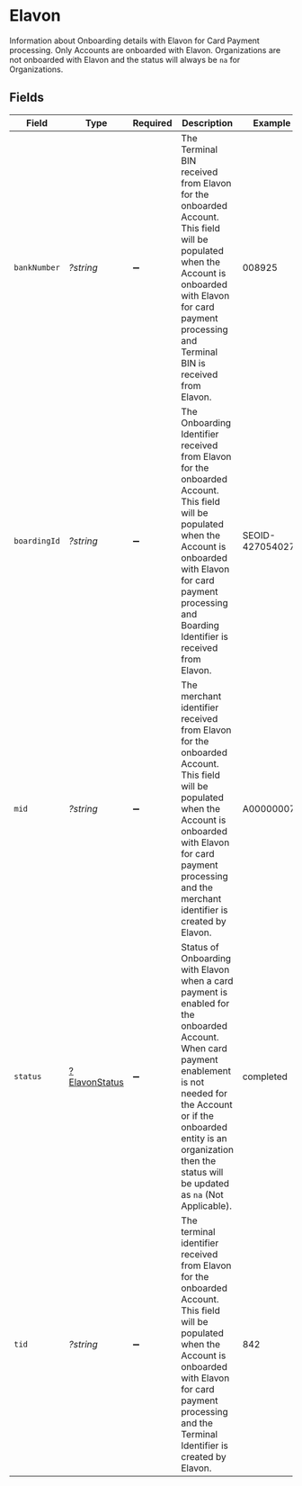 # Elavon

Information about Onboarding details with Elavon for Card Payment processing. Only Accounts are onboarded with Elavon. Organizations are not onboarded with Elavon and the status will always be `na` for Organizations.


## Fields

| Field                                                                                                                                                                                                                                                         | Type                                                                                                                                                                                                                                                          | Required                                                                                                                                                                                                                                                      | Description                                                                                                                                                                                                                                                   | Example                                                                                                                                                                                                                                                       |
| ------------------------------------------------------------------------------------------------------------------------------------------------------------------------------------------------------------------------------------------------------------- | ------------------------------------------------------------------------------------------------------------------------------------------------------------------------------------------------------------------------------------------------------------- | ------------------------------------------------------------------------------------------------------------------------------------------------------------------------------------------------------------------------------------------------------------- | ------------------------------------------------------------------------------------------------------------------------------------------------------------------------------------------------------------------------------------------------------------- | ------------------------------------------------------------------------------------------------------------------------------------------------------------------------------------------------------------------------------------------------------------- |
| `bankNumber`                                                                                                                                                                                                                                                  | *?string*                                                                                                                                                                                                                                                     | :heavy_minus_sign:                                                                                                                                                                                                                                            | The Terminal BIN  received from Elavon for the onboarded Account. This field will be populated when the Account is onboarded with Elavon for card payment processing and Terminal BIN is received from Elavon.                                                | 008925                                                                                                                                                                                                                                                        |
| `boardingId`                                                                                                                                                                                                                                                  | *?string*                                                                                                                                                                                                                                                     | :heavy_minus_sign:                                                                                                                                                                                                                                            | The Onboarding Identifier received from Elavon for the onboarded Account. This field will be populated when the Account is onboarded with Elavon for card payment processing and Boarding Identifier is received from Elavon.                                 | SEOID-427054027                                                                                                                                                                                                                                               |
| `mid`                                                                                                                                                                                                                                                         | *?string*                                                                                                                                                                                                                                                     | :heavy_minus_sign:                                                                                                                                                                                                                                            | The merchant identifier received from Elavon for the onboarded Account. This field will be populated when the Account is onboarded with Elavon for card payment processing and the merchant identifier is created by Elavon.                                  | A000000073                                                                                                                                                                                                                                                    |
| `status`                                                                                                                                                                                                                                                      | [?ElavonStatus](../../models/shared/ElavonStatus.md)                                                                                                                                                                                                          | :heavy_minus_sign:                                                                                                                                                                                                                                            | Status of Onboarding with Elavon when a card payment is enabled for the onboarded Account. When card payment enablement is not needed for the Account or if the onboarded entity is an organization then the status will be updated as `na` (Not Applicable). | completed                                                                                                                                                                                                                                                     |
| `tid`                                                                                                                                                                                                                                                         | *?string*                                                                                                                                                                                                                                                     | :heavy_minus_sign:                                                                                                                                                                                                                                            | The terminal identifier received from Elavon for the onboarded Account. This field will be populated when the Account is onboarded with Elavon for card payment processing and the Terminal Identifier is created by Elavon.                                  | 842                                                                                                                                                                                                                                                           |